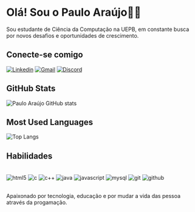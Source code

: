 
# Olá! Sou o Paulo Araújo🖐🏽

Sou estudante de Ciência da Computação na UEPB, em constante busca por novos desafios e oportunidades de crescimento.

## Conecte-se comigo

[![Linkedin](https://img.shields.io/badge/LinkedIn-0077B5?style=for-the-badge&logo=linkedin&logoColor=white)](https://www.linkedin.com/in/paulo-cezar-araujo/)
[![Gmail](https://img.shields.io/badge/Gmail-D14836?style=for-the-badge&logo=gmail&logoColor=white)](mailto:pauloaraujocezar486@gmail.com)
[![Discord](https://img.shields.io/badge/Discord-7289DA?style=for-the-badge&logo=discord&logoColor=white)](Discordapp.com/users/1089174604469243925)

## GitHub Stats

![Paulo Araújo GitHub stats](https://github-readme-stats.vercel.app/api?username=paulo-araujo1&show_icons=true&theme=radical&include_all_commits=tue&count_private=true)

## Most Used Languages

![Top Langs](https://github-readme-stats.vercel.app/api/top-langs/?username=paulo-araujo1&layout=compact&langs_count=&theme=radical)

## Habilidades

<div style="display: inline_block"><br/>
  <img align="center" alt="html5" src="https://img.shields.io/badge/Python-14354C?style=for-the-badge&logo=python&logoColor=white"/>
   <img align="center" alt="c" src="https://img.shields.io/badge/-00599c?style=for-the-badge&logo=c&logoColor=white"/> <img align="center" alt="c++" src="https://img.shields.io/badge/C%2B%2B-00599C?style=for-the-badge&logo=c%2B%2B&logoColor=white"/> <img align="center" alt="java" src="https://img.shields.io/badge/Java-ED8B00?style=for-the-badge&logo=openjdk&logoColor=black"/> <img align="center" alt="javascript" src="https://img.shields.io/badge/JavaScript-F7DF1E?style=for-the-badge&logo=javascript&logoColor=black"/> <img align="center" alt="mysql" src="https://img.shields.io/badge/MySQL-00000F?style=for-the-badge&logo=mysql&logoColor=white"/>
   <img align="center" alt="git" src="https://img.shields.io/badge/GIT-E44C30?style=for-the-badge&logo=git&logoColor=white"/>
   <img align="center" alt="github" src="https://img.shields.io/badge/GitHub-100000?style=for-the-badge&logo=github&logoColor=white"/>
</div><br/>

Apaixonado por tecnologia, educação e por mudar a vida das pessoa através da progamação.

